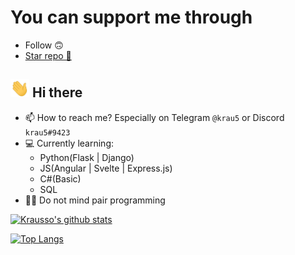 # You can support me through
- Follow 🙃
- [Star repo 🌟](https://github.com/Krausso?tab=repositories)

## <img src="https://raw.githubusercontent.com/ABSphreak/ABSphreak/master/gifs/Hi.gif" width="30px"> Hi there
- 📫 How to reach me? Especially on Telegram ``@krau5`` or Discord ``krau5#9423``
- 💻 Currently learning:
  - Python(Flask | Django)
  - JS(Angular | Svelte | Express.js)
  - C#(Basic)
  - SQL
- ✌🏼 Do not mind pair programming

[![Krausso's github stats](https://github-readme-stats.vercel.app/api?username=Krausso&count_private=true&show_icons=true&theme=default)](https://github.com/anuraghazra/github-readme-stats)

[![Top Langs](https://github-readme-stats.vercel.app/api/top-langs/?username=Krausso&layout=compact&theme=default)](https://github.com/anuraghazra/github-readme-stats)

